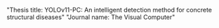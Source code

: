 "Thesis title: YOLOv11-PC: An intelligent detection method for concrete structural diseases"
"Journal name: The Visual Computer"
